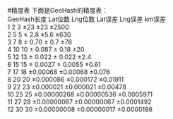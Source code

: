 #精度表
下面是GeoHash的精度表：  
GeoHash长度 	Lat位数 	Lng位数 	Lat误差 	Lng误差 	km误差  
1 	2 	3 	±23 	±23 	±2500  
2 	5 	5 	± 2.8 	±5.6 	±630  
3 	7 	8 	± 0.70 	± 0.7 	±78  
4 	10 	10 	± 0.087 	± 0.18 	±20  
5 	12 	13 	± 0.022 	± 0.022 	±2.4  
6 	15 	15 	± 0.0027 	± 0.0055 	±0.61  
7 	17 	18 	±0.00068 	±0.00068 	±0.076  
8 	20 	20 	±0.000086 	±0.000172 	±0.01911  
9 	22 	23 	±0.000021 	±0.000021 	±0.00478  
10 	25 	25 	±0.00000268 	±0.00000536 	±0.0005971  
11 	27 	28 	±0.00000067 	±0.00000067 	±0.0001492  
12 	30 	30 	±0.00000008 	±0.00000017 	±0.0000186  